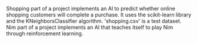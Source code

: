 Shopping part of a project implements an AI to predict whether online shopping customers will complete a purchase. It uses the scikit-learn library and the KNeighborsClassifier algorithm. 'shopping.csv' is a test dataset. 
Nim part of a project implements an AI that teaches itself to play Nim through reinforcement learning.
